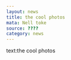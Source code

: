 ```yaml
---
layout: news
title: the cool photos
mata: Nell toke
source: ????
category: news
---
```

text:the cool photos